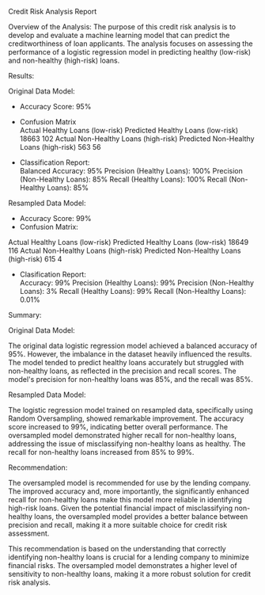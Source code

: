 Credit Risk Analysis Report

Overview of the Analysis:
The purpose of this credit risk analysis is to develop and evaluate a machine learning model that can predict the creditworthiness of loan applicants. The analysis focuses on assessing the performance of a logistic regression model in predicting healthy (low-risk) and non-healthy (high-risk) loans.

Results:

Original Data Model:

* Accuracy Score: 95%  
* Confusion Matrix  
Actual Healthy Loans (low-risk)       Predicted Healthy Loans (low-risk)      18663      102
Actual Non-Healthy Loans (high-risk)  Predicted Non-Healthy Loans (high-risk)  563        56

* Classification Report:  
Balanced Accuracy: 95%
Precision (Healthy Loans): 100%
Precision (Non-Healthy Loans): 85%
Recall (Healthy Loans): 100%
Recall (Non-Healthy Loans): 85%

Resampled Data Model:

* Accuracy Score: 99%  
* Confusion Matrix:

Actual Healthy Loans (low-risk)       Predicted Healthy Loans (low-risk)      18649      116
Actual Non-Healthy Loans (high-risk)  Predicted Non-Healthy Loans (high-risk)  615        4

* Clasification Report:  
Accuracy: 99%
Precision (Healthy Loans): 99%
Precision (Non-Healthy Loans): 3%
Recall (Healthy Loans): 99%
Recall (Non-Healthy Loans): 0.01%

Summary:

Original Data Model:

The original data logistic regression model achieved a balanced accuracy of 95%. However, the imbalance in the dataset heavily influenced the results. The model tended to predict healthy loans accurately but struggled with non-healthy loans, as reflected in the precision and recall scores. The model's precision for non-healthy loans was 85%, and the recall was 85%.

Resampled Data Model:

The logistic regression model trained on resampled data, specifically using Random Oversampling, showed remarkable improvement. The accuracy score increased to 99%, indicating better overall performance. The oversampled model demonstrated higher recall for non-healthy loans, addressing the issue of misclassifying non-healthy loans as healthy. The recall for non-healthy loans increased from 85% to 99%.

Recommendation:

The oversampled model is recommended for use by the lending company. The improved accuracy and, more importantly, the significantly enhanced recall for non-healthy loans make this model more reliable in identifying high-risk loans. Given the potential financial impact of misclassifying non-healthy loans, the oversampled model provides a better balance between precision and recall, making it a more suitable choice for credit risk assessment.

This recommendation is based on the understanding that correctly identifying non-healthy loans is crucial for a lending company to minimize financial risks. The oversampled model demonstrates a higher level of sensitivity to non-healthy loans, making it a more robust solution for credit risk analysis.